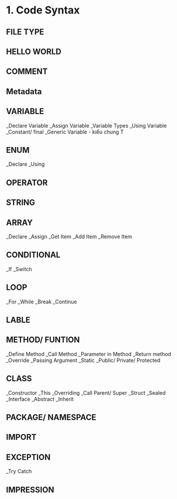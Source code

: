 # 1. Code Syntax

## FILE TYPE
## HELLO WORLD
## COMMENT
## Metadata
## VARIABLE
_Declare Variable
_Assign Variable
_Variable Types
_Using Variable
_Constant/ final
_Generic Variable - kiểu chung T

## ENUM
_Declare
_Using

## OPERATOR
## STRING
## ARRAY
_Declare
_Assign
_Get Item
_Add Item
_Remove Item

## CONDITIONAL
_If
_Switch

## LOOP
_For
_While
_Break
_Continue

## LABLE
## METHOD/ FUNTION
_Define Method
_Call Method
_Parameter in Method
_Return method
_Override
_Passing Argument
_Static
_Public/ Private/ Protected

## CLASS
_Constructor
_This
_Overriding
_Call Parent/ Super
_Struct
_Sealed
_Interface
_Abstract
_Inherit

## PACKAGE/ NAMESPACE
## IMPORT
## EXCEPTION
_Try Catch

## IMPRESSION
